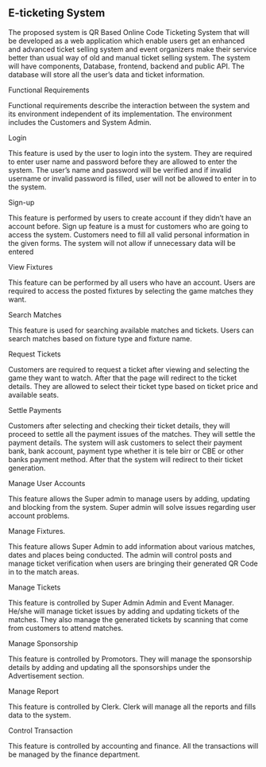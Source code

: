 
## E-ticketing System

The proposed system is QR Based Online Code Ticketing System that will be developed as a web application which enable users get an enhanced and advanced ticket selling system and event organizers make their service better than usual way of old and manual ticket selling system. The
system will have components, Database, frontend, backend and public API. The database will store all the user’s data and ticket information.



Functional Requirements

Functional requirements describe the interaction between the system and its environment independent of its implementation. The environment includes the Customers and System Admin.

Login

This feature is used by the user to login into the system. They are required to enter user name and password before they are allowed to enter the system. The user’s name and password will be verified and if invalid username or invalid password is filled, user will not be allowed to enter in
to the system.

Sign-up

This feature is performed by users to create account if they didn’t have an account before. Sign up feature is a must for customers who are going to access the system. Customers need to fill all valid personal information in the given forms. The system will not allow if unnecessary data will be
entered



View Fixtures

This feature can be performed by all users who have an account. Users are required to access the posted fixtures by selecting the game matches they want.

Search Matches

This feature is used for searching available matches and tickets. Users can search matches based on fixture type and fixture name.

Request Tickets

Customers are required to request a ticket after viewing and selecting the game they want to watch. After that the page will redirect to the ticket details. They are allowed to select their ticket type based on ticket price and available seats.

Settle Payments

Customers after selecting and checking their ticket details, they will proceed to settle all the payment issues of the matches. They will settle the payment details. The system will ask customers to select their payment bank, bank account, payment type whether it is tele birr or CBE or other banks payment method. After that the system will redirect to their ticket generation.

Manage User Accounts

This feature allows the Super admin to manage users by adding, updating and blocking from the system. Super admin will solve issues regarding user account problems.

Manage Fixtures.

This feature allows Super Admin to add information about various matches, dates and places being conducted. The admin will control posts and manage ticket verification when users are bringing their generated QR Code in to the match areas.

Manage Tickets

This feature is controlled by Super Admin Admin and Event Manager. He/she will manage ticket issues by adding and updating tickets of the matches. They also manage the generated tickets by scanning that come from customers to attend matches.

Manage Sponsorship

This feature is controlled by Promotors. They will manage the sponsorship details by adding and updating all the sponsorships under the Advertisement section.

Manage Report

This feature is controlled by Clerk. Clerk will manage all the reports and fills data to the system.

Control Transaction

This feature is controlled by accounting and finance. All the transactions will be managed by the finance department.